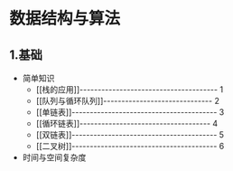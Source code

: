 
# 数据结构与算法

## 1.基础
- 简单知识
    - [[栈的应用]]-------------------------------------- 1
    - [[队列与循环队列]]------------------------------  2
    - [[单链表]]----------------------------------------  3
    - [[循环链表]]------------------------------------    4
    - [[双链表]]----------------------------------------  5
    - [[二叉树]]----------------------------------------  6
- 时间与空间复杂度
